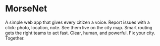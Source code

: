 # MorseNet
A simple web app that gives every citizen a voice. Report issues with a click: photo, location, note. See them live on the city map. Smart routing gets the right teams to act fast. Clear, human, and powerful. Fix your city. Together.
